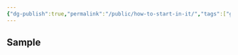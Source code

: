 ```yaml
---
{"dg-publish":true,"permalink":"/public/how-to-start-in-it/","tags":["gardenEntry"],"noteIcon":""}
---
```



## Sample
